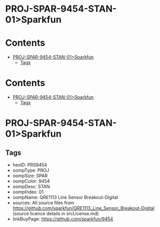 
PROJ-SPAR-9454-STAN-01>Sparkfun
===============================

Contents
========

* [PROJ-SPAR-9454-STAN-01>Sparkfun](#proj-spar-9454-stan-01sparkfun)
	* [Tags](#tags)

Contents
========

* [PROJ-SPAR-9454-STAN-01>Sparkfun](#proj-spar-9454-stan-01sparkfun)
	* [Tags](#tags)

# PROJ-SPAR-9454-STAN-01>Sparkfun

## Tags

- hexID: PRS9454
- oompType: PROJ
- oompSize: SPAR
- oompColor: 9454
- oompDesc: STAN
- oompIndex: 01
- oompName: QRE1113 Line Sensor Breakout-Digital
- sources: All source files from https://github.com/sparkfun/QRE1113_Line_Sensor_Breakout-Digital (source licence details in srcLicense.md)
- linkBuyPage: https://github.com/sparkfun/9454
